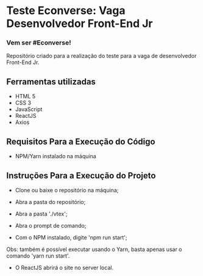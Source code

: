 # Teste Econverse: Vaga Desenvolvedor Front-End Jr

### Vem ser #Econverse!

Repositório criado para a realização do teste para a vaga de desenvolvedor Front-End Jr.

## Ferramentas utilizadas

- HTML 5
- CSS 3
- JavaScript
- ReactJS
- Axios

## Requisitos Para a Execução do Código

- NPM/Yarn instalado na máquina

## Instruções Para a Execução do Projeto

- Clone ou baixe o repositório na máquina;

- Abra a pasta do repositório;

- Abra a pasta './vtex';

- Abra o prompt de comando;

- Com o NPM instalado, digite 'npm run start';

Obs: também é possível executar usando o Yarn, basta apenas usar o comando 'yarn run start'.

- O ReactJS abrirá o site no server local.
